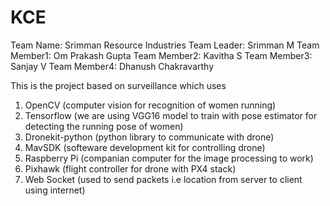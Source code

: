 # KCE
Team Name: Srimman Resource Industries
Team Leader: Srimman M
Team Member1: Om Prakash Gupta
Team Member2: Kavitha S
Team Member3: Sanjay V
Team Member4: Dhanush Chakravarthy

This is the project based on surveillance which uses
1. OpenCV (computer vision for recognition of women running)
2. Tensorflow (we are using VGG16 model to train with pose estimator for detecting the running pose of women)
3. Dronekit-python (python library to communicate with drone)
4. MavSDK (softeware development kit for controlling drone)
5. Raspberry Pi (companian computer for the image processing to work)
6. Pixhawk (flight controller for drone with PX4 stack)
7. Web Socket (used to send packets i.e location from server to client using internet)

